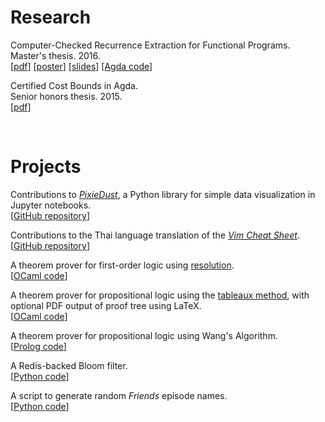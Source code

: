 # Research

Computer-Checked Recurrence Extraction for Functional Programs.  
Master's thesis. 2016.  
[[pdf](http://wesscholar.wesleyan.edu/etd_mas_theses/133/)] [[poster](/assets/ccrefp-poster.pdf)] [[slides](/assets/ccrefp-slides.pdf)] [[Agda code](https://github.com/benhuds/Agda/tree/master/complexity/complexity-final/submit)]  

Certified Cost Bounds in Agda.  
Senior honors thesis. 2015.  
[[pdf](http://wesscholar.wesleyan.edu/etd_hon_theses/1484/)]

<br>

# Projects

Contributions to [_PixieDust_](https://ibm-watson-data-lab.github.io/pixiedust/),
a Python library for simple data visualization in Jupyter notebooks.  
[[GitHub repository](https://github.com/ibm-watson-data-lab/pixiedust)]

Contributions to the Thai language translation of the [_Vim Cheat Sheet_](https://vim.rtorr.com/).  
[[GitHub repository](https://github.com/rtorr/vim-cheat-sheet)]

A theorem prover for first-order logic using [resolution](https://en.wikipedia.org/wiki/Resolution_(logic)).  
[[OCaml code](https://github.com/benhuds/ocaml-provers/tree/master/resolution)]

A theorem prover for propositional logic using the [tableaux method](https://en.wikipedia.org/wiki/Method_of_analytic_tableaux), 
with optional PDF output of proof tree using LaTeX.  
[[OCaml code](https://github.com/benhuds/ocaml-provers/tree/master/propositional)]

A theorem prover for propositional logic using Wang's Algorithm.  
[[Prolog code](https://github.com/benhuds/wangs-algorithm)]

A Redis-backed Bloom filter.  
[[Python code](https://github.com/benhuds/yarb)]

A script to generate random _Friends_ episode names.  
[[Python code](https://github.com/benhuds/friends-gen)]

